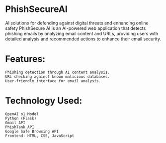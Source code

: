 # PhishSecureAI
AI solutions for defending against digital threats and enhancing online safety
PhishSecure AI is an AI-powered web application that detects phishing emails by analyzing email content and URLs,
providing users with detailed analysis and recommended actions to enhance their email security.

# Features:
	Phishing detection through AI content analysis.
	URL checking against known malicious databases.
	User-friendly interface for email analysis.

# Technology Used:
	OpenAI o1 Model
	Python (Flask)
	Gmail API
	PhishTank API
	Google Safe Browsing API
	Frontend: HTML, CSS, JavaScript
